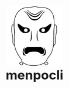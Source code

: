 <center>
  <img src="../../logo/menpocli_white_medium.png" alt="menpocli" width="30%"><br/>
  <strong style="font-size: 250%">menpocli</strong>
</center>
